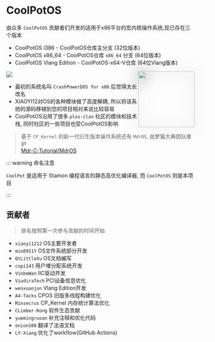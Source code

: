 # CoolPotOS

由众多 `CoolPotOS` 贡献者们开发的适用于x86平台的宏内核操作系统,现已存在三个版本

* CoolPotOS i386 - CoolPotOS仓库主分支 (32位版本)
* CoolPotOS x86_64 - CoolPotOS仓库 `x86_64` 分支 (64位版本)
* CoolPotOS Vlang Edition - CoolPotOS-x64-V仓库 (64位Vlang版本)

<div>
  <img id="logo" class="shadow" src="/cpos_icon.png" width="150" height="150" align="right">
</div>

<style>
.shadow{
    filter: drop-shadow(0px 2px 20px #000000);
}
</style>

<img align="center" src="https://github-readme-stats.vercel.app/api/pin/?username=xiaoyi1212&repo=CoolPotOS&title_color=ffffff&text_color=c9cacc&icon_color=2bbc8a&bg_color=1d1f21" />

* 最初的系统名叫 `CrashPowerDOS for x86` 后觉得太长改名
* XIAOYI12对OS的各种模块做了高度解耦, 所以将该系统的源码移植到您的项目相对来说比较容易
* CoolPotOS沿用了很多 `plos-clan` 社区的模块和技术栈, 同时社区的一些项目也受CoolPotOS影响

> 基于 `CP_Kernel` 的新一代衍生版本操作系统还有 `MdrOS`, 由梦猫大典团队维护 \
> [Mdr-C-Tutorial/MdrOS](https://github.com/Mdr-C-Tutorial/MdrOS)

::: warning 命名注意

`CoolPot` 是适用于 Stamon 编程语言的静态高优化编译器, 而 `CoolPotOS` 则是本项目

:::

## 贡献者

> 排名按照第一次参与贡献的时间开始

* `xiaoyi1212` OS主要开发者
* `min0911Y` OS文件系统部分开发
* `QtLittleXu` OS文档编写
* `copi143` 用户堆分配系统开发
* `VinbeWan` IIC驱动开发
* `ViudiraTech` PCI设备信息优化
* `wenxuanjun` Vlang Edition开发
* `A4-Tacks` CPOS 旧版多线程构建优化
* `Minsecrus` CP_Kernel 内存统计算法优化
* `CLimber-Rong` 软件生态贡献
* `yuemingruoan` 补充注释和优化代码
* `onion108` 翻译了法语文档
* `LY-Xiang` 优化了workflow(GitHub Actions)